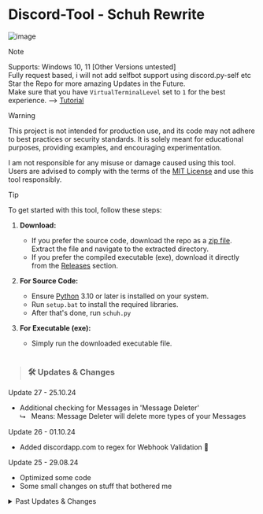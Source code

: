 # Discord-Tool - Schuh Rewrite
![image](https://schuh.pages.dev/resources/images/schuhrewrite.png)

<!--
> [!IMPORTANT]
> Skids are stealing this Tool, rebranding it (changing the big ascii text), and selling it. (lol)<br>
> If you bought this you got scammed.<br>
> If you are one of the skids, Stop being a lazy thief. Write your own code instead of stealing other people's work. It's pathetic and won't get you anywhere. (This is proven by your 0 sales LMAO)
>
> Current know Skids : "RioService"
-->

> [!NOTE]
> Supports: Windows 10, 11 [Other Versions untested]<br>
> Fully request based, i will not add selfbot support using discord.py-self etc<br>
> Star the Repo for more amazing Updates in the Future.<br>
> Make sure that you have `VirtualTerminalLevel` set to `1` for the best experience. --> [Tutorial](https://www.youtube.com/watch?v=HeJOyEw3RtM)<br>

> [!WARNING]
> 
> This project is not intended for production use, and its code may not adhere to best practices or security standards. It is solely meant for educational purposes, providing examples, and encouraging experimentation.<br>
>
> I am not responsible for any misuse or damage caused using this tool. Users are advised to comply with the terms of the [MIT License](https://github.com/Schuh1337/Discord-MultiTool/tree/main?tab=MIT) and use this tool responsibly.

> [!TIP]
> 
> To get started with this tool, follow these steps:
> 
> 1. **Download:**
>    - If you prefer the source code, download the repo as a [zip file](https://github.com/Schuh1337/Discord-MultiTool/archive/refs/heads/main.zip). Extract the file and navigate to the extracted directory.
>    - If you prefer the compiled executable (exe), download it directly from the [Releases](https://github.com/Schuh1337/Discord-MultiTool/releases) section.
> 
> 2. **For Source Code:**
>    - Ensure [Python](https://www.python.org/downloads/) 3.10 or later is installed on your system.
>    - Run `setup.bat` to install the required libraries.
>    - After that's done, run `schuh.py`
> 
> 3. **For Executable (exe):**
>    - Simply run the downloaded executable file.
> 

#
> ### 🛠️ Updates & Changes

Update 27 - 25.10.24
* Additional checking for Messages in 'Message Deleter'<br>
  ⮡&nbsp;&nbsp; Means: Message Deleter will delete more types of your Messages

Update 26 - 01.10.24
* Added discordapp.com to regex for Webhook Validation 🤑

Update 25 - 29.08.24
* Optimized some code
* Some small changes on stuff that bothered me


<details>
<summary>Past Updates & Changes</summary>
<br>

<details>
<summary>Update 24 - 11.08.24</summary>
<br>
  
* Very small fix in 'Channel Spammer'

<details>

<details>
<summary>Update 23 - 06.08.24</summary>
<br>
  
* Few fixes & improvements

</details>

<details>
<summary>Update 22 - 04.08.24 (1000+ Lines 🎉)</summary>
<br>
  
* More error handling for 'Scrape Emojis' & 'Scrape Stickers'
* Text Optimizations for better gradients
* Better Webhook validation
* Code optimization

</details>

<details>
<summary>Update 21 - 03.08.24</summary>
<br>

* New overall UI Color (Gradient) AD99AD <-> 6A0D91

</details>

<details>
<summary>Update 20 🎉 - 02.08.24</summary>
<br>

* Added Type Hints and Updated Syntax

</details>

<details>
<summary>Update 19 - 30.07.24</summary>
<br>
  
* Added 'Use Super Reactions?" Choice to 'Message Reacter'
* Small Improvents
  
</details>

<details>
<summary>Update 18 - 27.07.24</summary>
<br>

* Added Choice to 'Message Reactor'<br>
  ⮡&nbsp;&nbsp; 'Everyone' -> Will React to Everyones Messages<br>
  ⮡&nbsp;&nbsp; 'Me Only' -> Will only React to Messages of the Token<br>
  
</details>

<details>
<summary>Update 17 - 23.07.24</summary>
<br>

* Added Option 0 (Doesn't really have a Name)<br>
  ⮡&nbsp;&nbsp; Checks if Current Version is Up-to-Date<br>

</details>

<details>
<summary>Hotifx 2 - 19.07.24</summary>
<br>

* "Fixed" 'Server Lookup' get Info by Invite

</details>

<details>
<summary>Hotfix - 19.07.24</summary>
<br>

* Better & More Reliable way of checking if Account is Locked

</details>

<details>
<summary>Update 16 - 18.07.24</summary>
<br>

* Added 'Blocked Users', 'Auth Types', 'NSFW Allowed', 'Locked' to 'Token Information'
* Added 'Locale' formatting for 'Token Information' (en-GB -> English, UK)
* Made 'Channel Link:' inputs accept channel links and channel id (and renamed 'Channel Link:' -> 'Channel:')
* More Code optimizations / Error handling
* Fixed "f-string unmatched" Errors for older Python versions
* "Better" Request Headers

</details>

<details>
<summary>Update 15 - 16.07.24</summary>
<br>
  
* Overall Code Optimizations<br>
  ⮡&nbsp;&nbsp; More Compact & Readable Code<br>
  ⮡&nbsp;&nbsp; Some more Error Handling for some Functions<br>
  ⮡&nbsp;&nbsp; Improved some Inputs<br>

</details>

<details>
<summary>Bugfix - 15.07.24</summary>
<br>
  
* Fixed Code Issue causing 'Token Information' to crash when Token has no Nitro

</details>

<details>
<summary>Hotfix - 15.07.24</summary>
<br>

* Small "Fix" for 'Message Reacter'
  
</details>

<details>
<summary>Update 14 - 14.07.24</summary>
<br>

* Removed 'Webhook Animator' - Useless & Bad
* Added 'Get Your Token'

</details>

<details>
<summary>Update 13 - 12.07.2024 </summary>
<br>

* Renamed 'Invite Information' to 'Server Lookup'<br>
  ⮡&nbsp;&nbsp; Added Choice between 'Server ID' and 'Server Invite' for Lookup Types<br>
* Added Total Spent to 'Token Payments'

</details>

<details>
<summary>Update 12 - 11.07.2024</summary>
<br>

* Added 'Group Chat Clearer'
* Added 'Invite Information'
* Menu & Code Layout Changes

</details>

<details>
<summary>Update 11 - 10.07.2024</summary>
<br>
  
* Added 'Nitro Expiry' to 'Token Information'
  
</details>

<details>
<summary>Hotfix - 05.07.24</summary>
<br>

* Fixes

</details>

<details>
<summary>Update 10 :tada: - 04.07.24</summary>
<br>

* Made 'Scrape Emojis' & 'Scrape Stickers' about 10x faster
* Other minor Internal Code & Layout Changes

</details>

<details>
<summary>Update 9 - 03.07.24</summary>
<br>

* Added Scroll Disabler for Menu (this was SO complex to perfectionate)
* Internal Code Changes
  
</details>

<details>
<summary>Update 8 - 02.07.24</summary>
<br>

* New Menu
* Improved 'Channel Spammer'
* Fixed Bug in 'Channel Monitoring'

</details>

<details>
<summary>Update 7 - 01.07.24</summary>
<br>

* Added additional information to 'Token Information' (Friend Requests, Standing, Available & Used Boosts)
* Improved 'Message Deleter' by adding more Error handling and better Logic

</details>

<details>
<summary>Hotfix - 30.06.24</summary>
<br>

* Fixed big issue in 'Message Deleter'

</details>

<details>
<summary>Update 6 - 30.06.24</summary>
<br>

* Added 'Message Deleter'
* Added count displays for 'Token Payments'
* Added additional information to 'Token Information' (Clan, Locale, Created)

</details>

<details>
<summary>Small Update - 30.06.24</summary>
<br>

* Removed 'Created By' in 'Webhook Information' due to discord changes
* Added Colors to 'Token Payments' Success & Failed Values

</details>

<details>
<summary>Update 5 - 29.06.24</summary>
<br>
  
* Added 'Token Payments'

</details>

<details>
<summary>Update 4 - 23.06.24</summary>
<br>
  
* Added 'Token Login'

</details>

<details>
<summary>Update 3 - 23.06.24</summary>
<br>

* Added Custom Emoji support to 'Animated Status'
* Added Choice between 'Plain Text' Statuses and 'Emoji & Text' Statuses to 'Animated Status'

</details>

<details>
<summary>Hotfix - 22.06.24</summary>
<br>

* Fixed Animated Stickers being downloaded as Static

</details>

<details>
<summary>Update 2 - 22.06.24</summary>
<br>

* Added 'Scrape Emojis'
* Added 'Scrape Stickers'

</details>

<details>
<summary>Hotfix - 22.12.23</summary>
<br>
  
* Added .strip() to the validate_input function to remove leading and trailing Spaces
* Other minor fixes & adjustments

</details>

<details>
<summary>Update 1 - 21.12.23</summary>
<br>

* Added 'Remove Hypesquad' to HypeSquad Changer
* Added 'IP Address Lookup'
* Improved Channel Monitoring
* Improved Inputs

</details>

</details>


#
> ### 🚨 Known Issues / "Bugs"

* Message Reacter doesn't work with default Discord Emojis<br>
  ⮡&nbsp;&nbsp; It works if you input the actual emoji, not something like :​joy​:<br>
* DM Channel Clearer only closes DMs with messages in them<br>
  ⮡ &nbsp;&nbsp;Pretty sure this is a discord api limitation<br>
